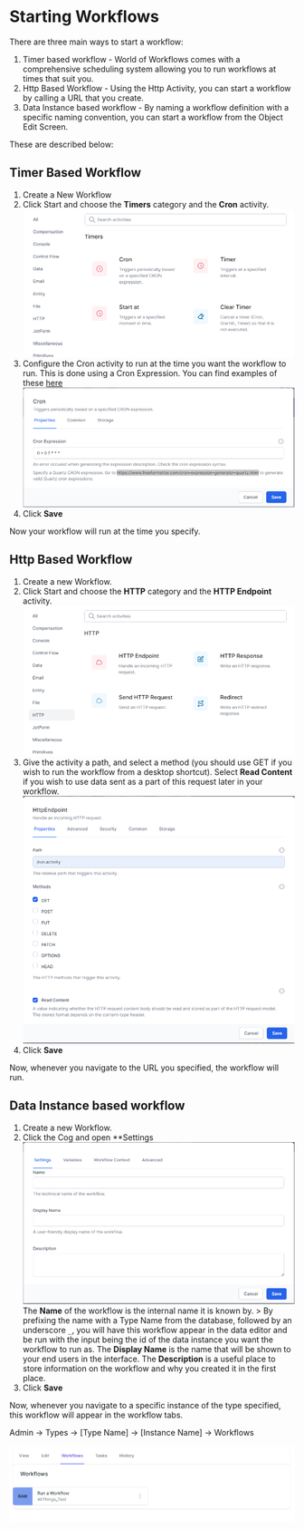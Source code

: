 # Starting Workflows

There are three main ways to start a workflow:

1. Timer based workflow - World of Workflows comes with a comprehensive scheduling system allowing you to run workflows at times that suit you.
2. Http Based Workflow - Using the Http Activity, you can start a workflow by calling a URL that you create.
3. Data Instance based workflow - By naming a workflow definition with a specific naming convention, you can start a workflow from the Object Edit Screen.

These are described below:

## Timer Based Workflow

1. Create a New Workflow
2. Click Start and choose the **Timers** category and the **Cron** activity.
   ![](2023-02-02-11-10-30.png)
3. Configure the Cron activity to run at the time you want the workflow to run. This is done using a Cron Expression. You can find examples of these [here](https://www.freeformatter.com/cron-expression-generator-quartz.html)
   ![](2023-02-02-11-12-01.png)
4. Click **Save**

Now your workflow will run at the time you specify.

## Http Based Workflow

1. Create a new Workflow.
2. Click Start and choose the **HTTP** category and the **HTTP Endpoint** activity.
   ![](2023-02-02-11-13-06.png)
3. Give the activity a path, and select a method (you should use GET if you wish to run the workflow from a desktop shortcut). Select **Read Content** if you wish to use data sent as a part of this request later in your workflow.
   ![](2023-02-02-11-15-11.png)
4. Click **Save**

Now, whenever you navigate to the URL you specified, the workflow will run.

## Data Instance based workflow

1. Create a new Workflow.
2. Click the Cog and open **Settings
    ![](2023-02-02-09-58-38.png)
    The **Name** of the workflow is the internal name it is known by. > By prefixing the name with a Type Name from the database, followed by an underscore ```_```, you will have this workflow appear in the data editor and be run with the input being the id of the data instance you want the workflow to run as.
    The **Display Name** is the name that will be shown to your end users in the interface.
    The **Description** is a useful place to store information on the workflow and why you created it in the first place.
3. Click **Save**

Now, whenever you navigate to a specific instance of the type specified, this workflow will appear in the workflow tabs.

Admin -> Types -> [Type Name] -> [Instance Name] -> Workflows

![](2023-02-02-11-18-18.png)

